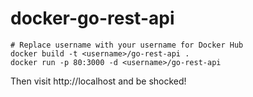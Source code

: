 # docker-go-rest-api

```shell
# Replace username with your username for Docker Hub
docker build -t <username>/go-rest-api .
docker run -p 80:3000 -d <username>/go-rest-api
```

Then visit http://localhost and be shocked!